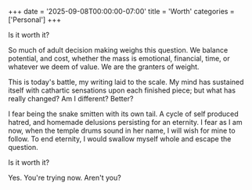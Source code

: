+++
date = '2025-09-08T00:00:00-07:00'
title = 'Worth'
categories = ['Personal']
+++

Is it worth it?

So much of adult decision making weighs this question. We balance potential, and cost, whether the mass is emotional, financial, time, or whatever we deem of value. We are the granters of weight.

This is today's battle, my writing laid to the scale. My mind has sustained itself with cathartic sensations upon each finished piece; but what has really changed? Am I different? Better?

I fear being the snake smitten with its own tail. A cycle of self produced hatred, and homemade delusions persisting for an eternity. I fear as I am now, when the temple drums sound in her name, I will wish for mine to follow. To end eternity, I would swallow myself whole and escape the question. 

Is it worth it?

Yes. You're trying now. Aren't you? 